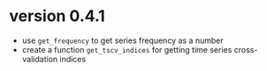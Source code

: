 # version 0.4.1

- use `get_frequency` to get series frequency as a number
- create a function `get_tscv_indices` for getting time series cross-validation indices